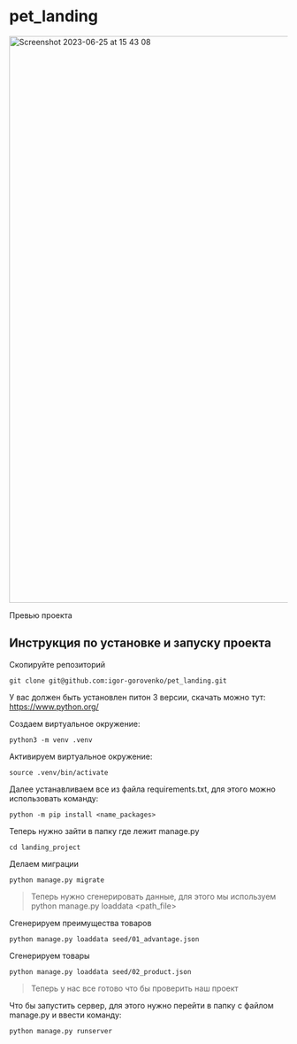# pet_landing

<img width="1024" alt="Screenshot 2023-06-25 at 15 43 08" src="https://github.com/igor-gorovenko/pet_landing/assets/59226858/009cf03c-cd10-4893-a76c-9878f8225bd5">

Превью проекта

## Инструкция по установке и запуску проекта

Скопируйте репозиторий
```
git clone git@github.com:igor-gorovenko/pet_landing.git
```

У вас должен быть установлен питон 3 версии, скачать можно тут: https://www.python.org/

Создаем виртуальное окружение:
```
python3 -m venv .venv
```

Активируем виртуальное окружение:

```
source .venv/bin/activate
```

Далее устанавливаем все из файла requirements.txt, для этого можно использовать команду:

```
python -m pip install <name_packages>
```

Теперь нужно зайти в папку где лежит manage.py
```
cd landing_project
```

Делаем миграции
```
python manage.py migrate
```

> Теперь нужно сгенерировать данные, для этого мы используем python manage.py loaddata <path_file>

Сгенерируем преимущества товаров
```
python manage.py loaddata seed/01_advantage.json
```
Сгенерируем товары
```
python manage.py loaddata seed/02_product.json
```
> Теперь у нас все готово что бы проверить наш проект

Что бы запустить сервер, для этого нужно перейти в папку с файлом manage.py и ввести команду:
```
python manage.py runserver
```
